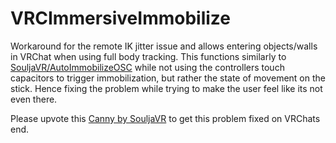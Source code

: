 # VRCImmersiveImmobilize

Workaround for the remote IK jitter issue and allows entering objects/walls in VRChat when using full body tracking.
This functions similarly to [SouljaVR/AutoImmobilizeOSC](https://github.com/SouljaVR/AutoImmobilizeOSC) while not using the controllers touch capacitors to trigger immobilization, but rather the state of movement on the stick. Hence fixing the problem while trying to make the user feel like its not even there.

Please upvote this [Canny by SouljaVR](https://feedback.vrchat.com/vrchat-ik-20/p/network-jitter-with-ik) to get this problem fixed on VRChats end.
